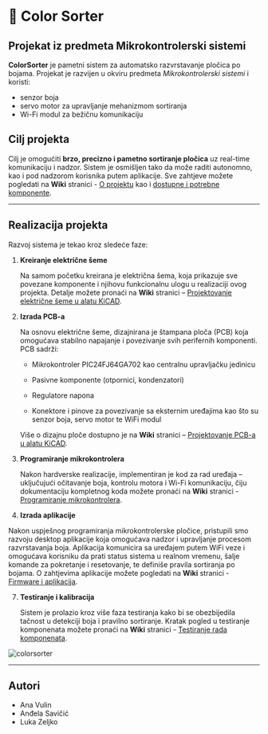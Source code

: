 # 🎨 Color Sorter

## Projekat iz predmeta Mikrokontrolerski sistemi

**ColorSorter** je pametni sistem za automatsko razvrstavanje pločica po bojama. Projekat je razvijen u okviru predmeta *Mikrokontrolerski sistemi* i koristi:
- senzor boja
- servo motor za upravljanje mehanizmom sortiranja
- Wi-Fi modul za bežičnu komunikaciju

## Cilj projekta

Cilj je omogućiti **brzo, precizno i pametno sortiranje pločica** uz real-time komunikaciju i nadzor. Sistem je osmišljen tako da može raditi autonomno, kao i pod nadzorom korisnika putem aplikacije. Sve zahtjeve možete pogledati na **Wiki** stranici - [O projektu](https://github.com/lukavidic/ColorSorter_A/wiki/2.-O-projektu) kao i [dostupne i potrebne komponente](https://github.com/lukavidic/ColorSorter_A/wiki/3.-Dostupne-i-potrebne-komponente).

---

## Realizacija projekta

Razvoj sistema je tekao kroz sledeće faze:

1.  **Kreiranje električne šeme**
   
    Na samom početku kreirana je električna šema, koja prikazuje sve povezane komponente i njihovu funkcionalnu ulogu u realizaciji ovog projekta.
    Detalje možete pronaći na **Wiki** stranici – [Projektovanje električne šeme u alatu KiCAD](https://github.com/lukavidic/ColorSorter_A/wiki/4.-Projektovanje-elektri%C4%8Dne-%C5%A1eme-u-alatu-KiCAD).

3.  **Izrada PCB-a**
   
    Na osnovu električne šeme, dizajnirana je štampana ploča (PCB) koja omogućava stabilno napajanje i povezivanje svih perifernih komponenti.
    PCB sadrži:

      - Mikrokontroler PIC24FJ64GA702 kao centralnu upravljačku jedinicu

      - Pasivne komponente (otpornici, kondenzatori)
  
      - Regulatore napona
  
      - Konektore i pinove za povezivanje sa eksternim uređajima kao što su senzor boja, servo motor te WiFi modul
    
    Više o dizajnu ploče dostupno je na **Wiki** stranici – [Projektovanje PCB-a u alatu KiCAD](https://github.com/lukavidic/ColorSorter_A/wiki/4.-Projektovanje-elektri%C4%8Dne-%C5%A1eme-u-alatu-KiCAD).

5.  **Programiranje mikrokontrolera**
   
    Nakon hardverske realizacije, implementiran je kod za rad uređaja – uključujući očitavanje boja, kontrolu motora i Wi-Fi komunikaciju, čiju dokumentaciju kompletnog koda možete pronaći na **Wiki** stranici - [Programiranje mikrokontrolera](https://github.com/lukavidic/ColorSorter_A/wiki/6.-Programiranje-mikrokontrolera).

6. **Izrada aplikacije**

Nakon uspješnog programiranja mikrokontrolerske pločice, pristupili smo razvoju desktop aplikacije koja omogućava nadzor i upravljanje procesom razvrstavanja boja. Aplikacija komunicira sa uređajem putem WiFi veze i omogućava korisniku da prati status sistema u realnom vremenu, šalje komande za pokretanje i resetovanje, te definiše pravila sortiranja po bojama. O zahtjevima aplikacije možete pogledati na **Wiki** stranici - [Firmware i aplikacija](https://github.com/lukavidic/ColorSorter_A/wiki/7.-Firmware-i-aplikacija).

7.  **Testiranje i kalibracija**
   
    Sistem je prolazio kroz više faza testiranja kako bi se obezbijedila tačnost u detekciji boja i pravilno sortiranje. Kratak pogled u testiranje komponenata možete pronaći na **Wiki** stranici - [Testiranje rada komponenata](https://github.com/lukavidic/ColorSorter_A/wiki/7.-Testiranje-rada-komponenata).



![colorsorter](https://github.com/user-attachments/assets/27c8654b-a978-4f76-9400-00ed7e32b33c)

---

## Autori
- Ana Vulin  
- Anđela Savičić  
- Luka Zeljko
